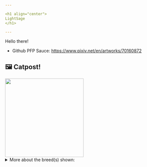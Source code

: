 ```yaml
---

<h1 align="center">
LightSage
</h1>

---
```


Hello there!


- Github PFP Sauce: https://www.pixiv.net/en/artworks/70160872


## 🖼️ Catpost!

<sub>
    <img src="https://cdn2.thecatapi.com/images/rCpfoEpQY.jpg" height="256">
</sub>


<details>
<summary>More about the breed(s) shown:</summary>

Breed: Scottish Fold

Description: The Scottish Fold is a sweet, charming breed. She is an easy cat to live with and to care for. She is affectionate and is comfortable with all members of her family. Her tail should be handled gently. Folds are known for sleeping on their backs, and for sitting with their legs stretched out and their paws on their belly. This is called the "Buddha Position".

Links:
<ul>
  <li>CFA http://cfa.org/Breeds/BreedsSthruT/ScottishFold.aspx</li>
  <li>Wikipedia https://en.wikipedia.org/wiki/Scottish_Fold</li>
</ul> 

</details>
